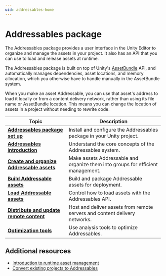 ```yaml
---
uid: addressables-home
---
```


# Addressables package

The Addressables package provides a user interface in the Unity Editor to organize and manage the assets in your project. It also has an API that you can use to load and release assets at runtime.

The Addressables package is built on top of Unity's [AssetBundle](xref:um-asset-bundles-intro) API, and automatically manages dependencies, asset locations, and memory allocation, which you otherwise have to handle manually in the AssetBundle system.

When you make an asset Addressable, you can use that asset's address to load it locally or from a content delivery network, rather than using its file name or AssetBundle location. This means you can change the location of assets in a project without needing to rewrite code.

|**Topic**|**Description**|
|---|---|
|**[Addressables package set up](AddressableAssetsGettingStarted.md)**|Install and configure the Addressables package in your Unity project.|
|**[Addressables introduction](AddressableAssetsOverview.md)**|Understand the core concepts of the Addressables system.|
|**[Create and organize Addressable assets](AddressableAssetsDevelopmentCycle.md)**|Make assets Addressable and organize them into groups for efficient management.|
|**[Build Addressable assets](Builds.md)**|Build and package Addressable assets for deployment.|
|**[Load Addressable assets](LoadingAddressableAssets.md)**|Control how to load assets with the Addressables API.|
|**[Distribute and update remote content](RemoteContentDistribution.md)**|Host and deliver assets from remote servers and content delivery networks.|
|**[Optimization tools](optimization-tools.md)**|Use analysis tools to optimize Addressables.|

## Additional resources

* [Introduction to runtime asset management](xref:um-assets-managing-introduction)
* [Convert existing projects to Addressables](convert-existing-projects.md)
